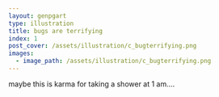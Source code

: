 ```yaml
---
layout: genpgart
type: illustration
title: bugs are terrifying
index: 1
post_cover: /assets/illustration/c_bugterrifying.png
images: 
  - image_path: /assets/illustration/c_bugterrifying.png
---
```


maybe this is karma for taking a shower at 1 am....


